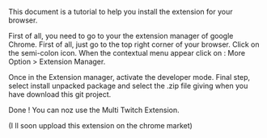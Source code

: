 This document is a tutorial to help you install the extension for your browser.
  
First of all, you need to go to your the extension manager of google Chrome. First of all, just go to the top right corner of your browser. Click on the semi-colon icon.
When the contextual menu appear click on : More Option > Extension Manager.

Once in the Extension manager, activate the developer mode.
Final step, select install unpacked package and select the .zip file giving when you have download this git project.

Done ! You can noz use the Multi Twitch Extension.

(I ll soon uppload this extension on the chrome market)
